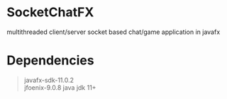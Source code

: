 # SocketChatFX
multithreaded client/server socket based chat/game application in javafx


# Dependencies  

> javafx-sdk-11.0.2  
> jfoenix-9.0.8
> java jdk 11+
